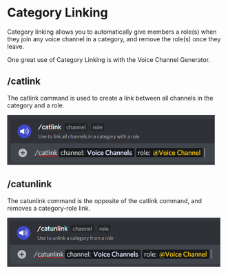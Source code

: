# Category Linking

Category linking allows you to automatically give members a role(s) when they join any voice channel in a category, and remove the role(s) once they leave.&#x20;

One great use of Category Linking is with the Voice Channel Generator.

## /catlink

The catlink command is used to create a link between all channels in the category and a role.

![catlink command](<../../.gitbook/assets/image (12).png>)

## /catunlink

The catunlink command is the opposite of the catlink command, and removes a category-role link.

![](<../../.gitbook/assets/image (3).png>)
